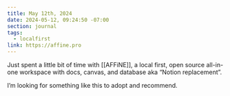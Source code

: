 ```yaml
---
title: May 12th, 2024
date: 2024-05-12, 09:24:50 -07:00
section: journal
tags:
  - localfirst
link: https://affine.pro
---
```

Just spent a little bit of time with [[AFFiNE]], a local first, open source all-in-one workspace with docs, canvas, and database aka “Notion replacement”.

I’m looking for something like this to adopt and recommend. 